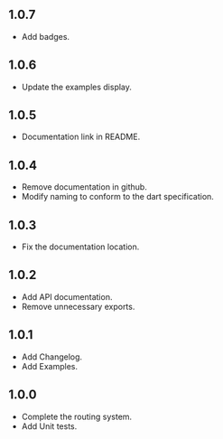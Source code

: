 ## 1.0.7  

* Add badges.

## 1.0.6  

* Update the examples display.

## 1.0.5  

* Documentation link in README.

## 1.0.4 

* Remove documentation in github.
* Modify naming to conform to the dart specification.


## 1.0.3 

* Fix the documentation location.

## 1.0.2 

* Add API documentation.
* Remove unnecessary exports.

## 1.0.1  

* Add Changelog.
* Add Examples.

## 1.0.0  

* Complete the routing system.  
* Add Unit tests.  
